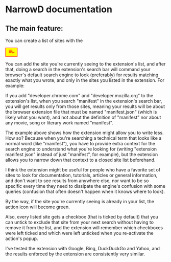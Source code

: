 # NarrowD documentation

## The main feature:

You can create a list of sites with the

<button type="button" title="Create new list" style="display: inline-flex; align-items: center; border: 1px solid red; background-color: yellow;">
<svg xmlns="http://www.w3.org/2000/svg" viewBox="0 -960 960 960" width="24px" height="24px" fill="red"><path d="M154-406v-52h288v52H154Zm0-150v-52h432v52H154Zm0-150v-52h432v52H154Zm492 456v-156H490v-52h156v-156h52v156h156v52H698v156h-52Z" /></svg>
</button>

<style> 

div {
    background-color:red;
}

</style>
You can add the site you're currently seeing to the extension's list, and after that, doing a search in the extension's search bar will command your browser's default search engine to look (preferably) for results matching exactly what you wrote, and only in the sites you listed in the extension. For example:

If you add "developer.chrome.com" and "developer.mozilla.org" to the extension's list, when you search "manifest" in the extension's search bar, you will get results only from those sites, meaning your results will be about the browser extension file that must be named "manifest.json" (which is likely what you want), and not about the definition of "manifest" nor about any movie, song or literary work named "manifest".

The example above shows how the extension might allow you to write less. How so? Because when you're searching a technical term that looks like a normal word (like "manifest"), you have to provide extra context for the search engine to understand what you're looking for (writing "extension manifest json" instead of just "manifest", for example), but the extension allows you to narrow down that context to a closed site list beforehand.

I think the extension might be useful for people who have a favorite set of sites to look for documentation, tutorials, articles or general information, and don't want to see results from anywhere else, nor want to be so specific every time they need to dissipate the engine's confusion with some queries (confusion that often doesn't happen when it knows where to look).

By the way, if the site you're currently seeing is already in your list, the action icon will become green.

Also, every listed site gets a checkbox (that is ticked by default) that you can untick to exclude that site from your next search without having to remove it from the list, and the extension will remember which checkboxes were left ticked and which were left unticked when you re-activate the action's popup.

I've tested the extension with Google, Bing, DuckDuckGo and Yahoo, and the results enforced by the extension are consistently very similar.
